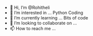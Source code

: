 - 👋 Hi, I’m @Rohitheli
- 👀 I’m interested in ... Python Coding  
- 🌱 I’m currently learning ... Bits of code  
- 💞️ I’m looking to collaborate on ...
- 📫 How to reach me ...

<!---
Rohitheli/Rohitheli is a ✨ special ✨ repository because its `README.md` (this file) appears on your GitHub profile.
You can click the Preview link to take a look at your changes.
--->
